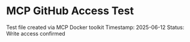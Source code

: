 # MCP GitHub Access Test
Test file created via MCP Docker toolkit
Timestamp: 2025-06-12
Status: Write access confirmed